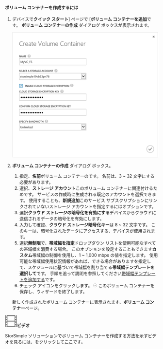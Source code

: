 <!--author=SharS last changed: 9/17/15-->

#### <a name="to-create-a-volume-container"></a>ボリューム コンテナーを作成するには
1. デバイスで**クイック スタート**] ページで [**ボリューム コンテナーを追加**です。 **ボリューム コンテナーの作成** ダイアログ ボックスが表示されます。
   
    ![ボリューム コンテナーを作成します。](./media/storsimple-create-volume-container/HCS_CreateVolumeContainerM-include.png)
2. **ボリューム コンテナーの作成** ダイアログ ボックス。
   
   1. 指定、**名前**ボリューム コンテナーのです。 名前は、3 ~ 32 文字にする必要があります。
   2. 選択、**ストレージ アカウント**このボリューム コンテナーに関連付けるためです。 サービスの作成時に生成される既定のアカウントを選択できます。 使用することも、**新規追加**このサービス サブスクリプションにリンクされていないストレージ アカウントを指定するにはオプションです。
   3. 選択**クラウド ストレージの暗号化を有効にする**デバイスからクラウドに送信されるデータの暗号化を有効にします。
   4. 入力して確認、**クラウド ストレージ暗号化キー**は 8 ~ 32 文字です。 このキーは、暗号化されたデータにアクセスする、デバイスが使用されます。
   5. 選択**無制限**で、**帯域幅を指定**ドロップダウン リストを使用可能なすべての帯域幅を消費する場合。 このオプションを設定することもできます**カスタム**帯域幅の制御を使用し、1 ~ 1,000 mbps の値を指定します。 
      使用可能な帯域幅使用状況情報があれば、できる場合がありますを指定して、スケジュールに基づいて帯域幅を割り当てる**帯域幅テンプレートを選択して**です。 手順を追って説明を参照してください[帯域幅テンプレートを追加する](../articles/storsimple/storsimple-manage-bandwidth-templates.md#add-a-bandwidth-template)です。
   6. チェック アイコンをクリックします。 ![チェック アイコン](./media/storsimple-create-volume-container/HCS_CheckIcon-include.png) このボリューム コンテナーを保存し、ウィザードを終了します。 
   
   新しく作成されたボリューム コンテナーに表示されます、**ボリューム コンテナー**ページ。

![使用可能なビデオ](./media/storsimple-create-volume-container/Video_icon.png)**ビデオ**

StorSimple ソリューションでボリューム コンテナーを作成する方法を示すビデオを見るには、をクリックして[ここ](https://azure.microsoft.com/documentation/videos/create-a-volume-container-in-your-storsimple-solution/)です。


